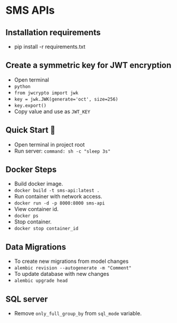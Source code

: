 # SMS APIs

## Installation requirements
- pip install -r requirements.txt 
## Create a symmetric key for JWT encryption
- Open terminal
- `python`
- `from jwcrypto import jwk`
- `key = jwk.JWK(generate='oct', size=256)`
- `key.export()`
- Copy value and use as `JWT_KEY`

## Quick Start 🚀
- Open terminal in project root
- Run server: `command: sh -c "sleep 3s"`

## Docker Steps
- Build docker image.
- `docker build -t sms-api:latest .`
- Run container with network access.
- `docker run -d -p 8000:8000 sms-api`
- View container id.
- `docker ps`
- Stop container.
- `docker stop container_id`

## Data Migrations
- To create new migrations from model changes
- `alembic revision --autogenerate -m "Comment"`
- To update database with new changes
- `alembic upgrade head`

## SQL server
- Remove `only_full_group_by` from `sql_mode` variable.

